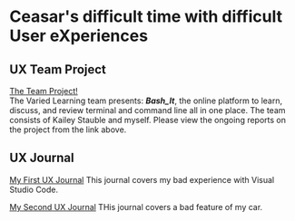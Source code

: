 # Ceasar's difficult time with difficult User eXperiences


## UX Team Project
[The Team Project!](https://usabilityengineering.github.io/VariedLearning/) <br>
The Varied Learning team presents: ***Bash_It***, the online platform to learn, discuss, and review terminal and command line all in one place. 
The team consists of Kailey Stauble and myself. Please view the ongoing reports on the project from the link above. 

## UX Journal
[My First UX Journal](./UX_Journal_1.md)
This journal covers my bad experience with Visual Studio Code. 

[My Second UX Journal](./UX_Journal_2.md)
THis journal covers a bad feature of my car.  
